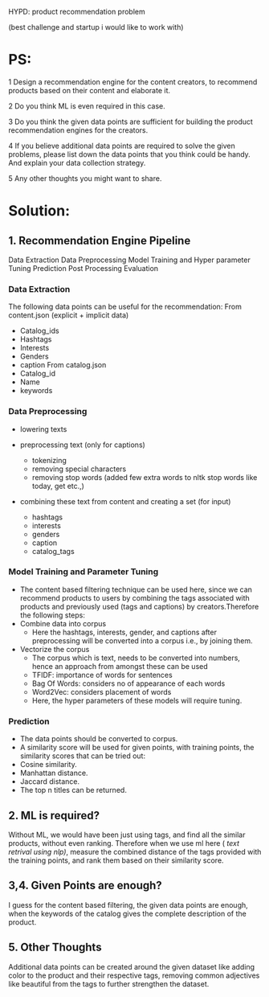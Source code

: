 HYPD: product recommendation problem 

(best challenge and startup i would like to work with)

# PS:
1 Design a recommendation engine for the content creators, to recommend products based on their content and elaborate it.

2 Do you think ML is even required in this case.

3 Do you think the given data points are sufficient for building the product recommendation engines for the creators.

4 If you believe additional data points are required to solve the given problems, please list down the data points that you think could be handy. And explain your data collection strategy.

5 Any other thoughts you might want to share.

# Solution:

## 1. Recommendation Engine Pipeline
Data Extraction
Data Preprocessing
Model Training and Hyper parameter Tuning
Prediction
Post Processing
Evaluation

### Data Extraction
The following data points can be useful for the recommendation:
From content.json  (explicit + implicit data)
*  Catalog_ids
*  Hashtags
*  Interests
*  Genders
*  caption
From catalog.json
*  Catalog_id
*  Name
*  keywords

### Data Preprocessing
* lowering texts
* preprocessing text (only for captions)
  * tokenizing
  * removing special characters
  * removing stop words (added few extra words to nltk stop words like today, get etc.,)

* combining these text from content and creating a set (for input)
  * hashtags
  * interests
  * genders
  * caption
  * catalog_tags

### Model Training and Parameter Tuning
* The content based filtering technique can be used here, since we can recommend products to users by combining the tags associated with products and previously used (tags and captions) by creators.Therefore the following steps:
* Combine data into corpus
  * Here the hashtags, interests, gender, and captions after preprocessing will be converted into a corpus i.e., by joining them.
* Vectorize the corpus
  * The corpus which is text, needs to be converted into numbers, hence an approach from amongst these can be used
  * TFIDF: importance of words for sentences
  * Bag Of Words: considers no of appearance of each words
  * Word2Vec:  considers placement of words
  * Here, the hyper parameters of these models will require tuning.
 
### Prediction
* The data points should be converted to corpus.
* A similarity score will be used for given points, with training points, the similarity scores that can be tried out:
* Cosine similarity.
* Manhattan distance.
* Jaccard distance.
* The top n titles can be returned.


## 2. ML is required?
Without ML, we would have been just using tags, and find all the similar products, without even ranking. Therefore when we use ml here ( *text retrival using nlp)*, measure the combined distance of the tags provided with the training points, and rank them based on their similarity score.

## 3,4.  Given Points are enough?
I guess for the content based filtering, the given data points are enough, when the keywords of the catalog gives the complete description of the product. 

## 5. Other Thoughts
Additional data points can be created around the given dataset like adding color to the product and their respective tags, removing common adjectives like beautiful from the tags to further strengthen the dataset.
